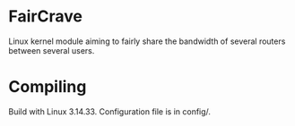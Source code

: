 # FairCrave
Linux kernel module aiming to fairly share the bandwidth of several routers between several users.

# Compiling
Build with Linux 3.14.33. Configuration file is in config/.


